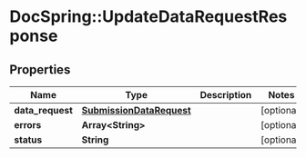 # DocSpring::UpdateDataRequestResponse

## Properties
Name | Type | Description | Notes
------------ | ------------- | ------------- | -------------
**data_request** | [**SubmissionDataRequest**](SubmissionDataRequest.md) |  | [optional] 
**errors** | **Array&lt;String&gt;** |  | [optional] 
**status** | **String** |  | [optional] 


